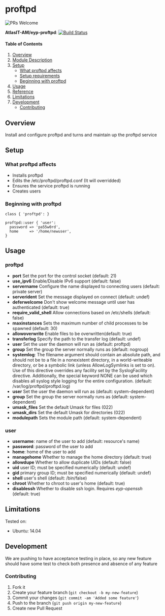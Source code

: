 # proftpd

![PRs Welcome](https://img.shields.io/badge/PRs-welcome-brightgreen.svg)

**AtlasIT-AM/eyp-proftpd**: [![Build Status](https://travis-ci.org/AtlasIT-AM/eyp-proftpd.png?branch=master)](https://travis-ci.org/AtlasIT-AM/eyp-proftpd)

#### Table of Contents

1. [Overview](#overview)
2. [Module Description](#module-description)
3. [Setup](#setup)
    * [What proftpd affects](#what-proftpd-affects)
    * [Setup requirements](#setup-requirements)
    * [Beginning with proftpd](#beginning-with-proftpd)
4. [Usage](#usage)
5. [Reference](#reference)
5. [Limitations](#limitations)
6. [Development](#development)
    * [Contributing](#contributing)

## Overview

Install and configure proftpd and turns and maintain up the proftpd service

## Setup

### What proftpd affects

* Installs proftpd
* Edits the /etc/proftpd/proftpd.conf (It will overridded)
* Ensures the service proftpd is running
* Creates users

### Beginning with proftpd

```puppet
class { 'proftpd': }

proftpd::user { 'user':
  password => 'pa55w0rd',
  home     => '/home/newuser',
}
```

## Usage

### proftpd

* **port** Set the port for the control socket (default: 21)
* **use_ipv6** Enable/Disable IPv6 support (default: false)
* **servername** Configure the name displayed to connecting users (default: private server)
* **serverident** Set the message displayed on connect (default: undef)
* **deferwelcome** Don't show welcome message until user has authenticated (default: true)
* **require_valid_shell** Allow connections based on /etc/shells (default: false)
* **maxinstances** Sets the maximum number of child processes to be spawned (default: 30)
* **allowoverwrite**  Enable files to be overwritten(default: true)
* **transferlog** Specify the path to the transfer log (default: undef)
* **user** Set the user the daemon will run as (default: proftpd)
* **group** Set the group the server normally runs as (default: nogroup)
* **systemlog**: The filename argument should contain an absolute path, and should not be to a file in a nonexistent directory, in a world-writeable directory, or be a symbolic link (unless AllowLogSymlinks is set to on). Use of this directive overrides any facility set by the SyslogFacility directive. Additionally, the special keyword NONE can be used which disables all syslog style logging for the entire configuration. (default: /var/log/proftpd/proftpd.log)
* **user** Set the user the daemon will run as (default: system-dependent)
* **group** Set the group the server normally runs as (default: system-dependent)
* **umask_files** Set the default Umask for files (022)
* **umask_dirs** Set the default Umask for directories (022)
* **modulepath** Sets the module path (default: system-dependent)

### user
* **username**: name of the user to add (default: resource's name)
* **password**: password of the user to add
* **home**: home of the user to add
* **managehome** Whether to manage the home directory (default: true)
* **allowdupe** Whether to allow duplicate UIDs (default: false)
* **uid** user ID; must be specified numerically (default: undef)
* **gid** primary group ID; must be specified numerically (default: undef)
* **shell** user's shell (default: /bin/false)
* **chroot** Whether to chroot to user's home (default: true)
* **disablessh** Whether to disable ssh login. Requires *eyp-openssh* (default: true)

## Limitations

Tested on:
* Ubuntu: 14.04

## Development

We are pushing to have acceptance testing in place, so any new feature should
have some test to check both presence and absence of any feature

### Contributing

1. Fork it
2. Create your feature branch (`git checkout -b my-new-feature`)
3. Commit your changes (`git commit -am 'Added some feature'`)
4. Push to the branch (`git push origin my-new-feature`)
5. Create new Pull Request
